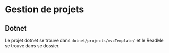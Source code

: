 # Gestion de projets

## Dotnet
Le projet dotnet se trouve dans `dotnet/projects/mvcTemplate/` et le ReadMe se trouve dans se dossier.